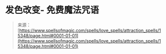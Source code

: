 <!--yml

category: 未分类

date: 2024年06月12日 18:54:45

-->

# 发色改变- 免费魔法咒语

> 来源：[https://www.spellsofmagic.com/spells/love_spells/attraction_spells/15348/page.html#0001-01-01](https://www.spellsofmagic.com/spells/love_spells/attraction_spells/15348/page.html#0001-01-01)
